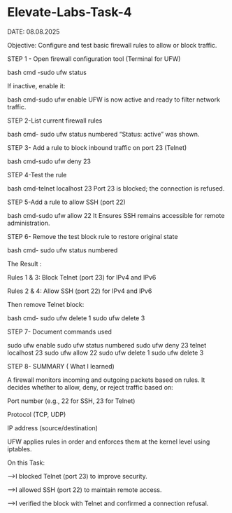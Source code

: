 # Elevate-Labs-Task-4

DATE: 08.08.2025

Objective:  Configure and test basic firewall rules to allow or block traffic.

STEP 1 - Open firewall configuration tool (Terminal for UFW)

bash cmd -sudo ufw status

If inactive, enable it:

bash cmd-sudo ufw enable
 UFW is now active and ready to filter network traffic.

STEP 2-List current firewall rules

bash cmd- sudo ufw status numbered
“Status: active” was shown.

STEP 3- Add a rule to block inbound traffic on port 23 (Telnet)

bash cmd-sudo ufw deny 23

STEP 4-Test the rule

bash cmd-telnet localhost 23
Port 23 is blocked; the connection is refused.

STEP 5-Add a rule to allow SSH (port 22)

bash cmd-sudo ufw allow 22
 It Ensures SSH remains accessible for remote administration.

 STEP 6- Remove the test block rule to restore original state

 bash cmd- sudo ufw status numbered
 
The Result :

Rules 1 & 3: Block Telnet (port 23) for IPv4 and IPv6

Rules 2 & 4: Allow SSH (port 22) for IPv4 and IPv6

Then remove Telnet block:


bash cmd- sudo ufw delete 1
sudo ufw delete 3

STEP 7- Document commands used

sudo ufw enable
sudo ufw status numbered
sudo ufw deny 23
telnet localhost 23
sudo ufw allow 22
sudo ufw delete 1
sudo ufw delete 3

STEP 8- SUMMARY 
( What I learned) 

A firewall monitors incoming and outgoing packets based on rules.
It decides whether to allow, deny, or reject traffic based on:

Port number (e.g., 22 for SSH, 23 for Telnet)

Protocol (TCP, UDP)

IP address (source/destination)

UFW applies rules in order and enforces them at the kernel level using iptables.

On this Task:

-->I blocked Telnet (port 23) to improve security.

-->I allowed SSH (port 22) to maintain remote access.

-->I verified the block with Telnet and confirmed a connection refusal.








